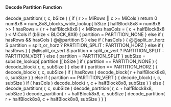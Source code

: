 #### Decode Partition Function

<div class="syntax">
decode_partition( r, c, bSize ) {
    if ( r >= MiRows || c >= MiCols )
        return 0
    num8x8 = num_8x8_blocks_wide_lookup[ bSize ]
    halfBlock8x8 = num8x8 >> 1
    hasRows = ( r + halfBlock8x8 ) < MiRows
    hasCols = ( c + halfBlock8x8 ) < MiCols
    if (bSize < BLOCK_8X8) {
        partition = PARTITION_NONE
    } else if ( hasRows && hasCols )
        @@partition                                                      S
    } else if ( hasCols ) {
        @@split_or_horz                                                  S
        partition = split_or_horz ? PARTITION_SPLIT : PARTITION_HORZ
    } else if ( hasRows ) {
        @@split_or_vert                                                  S
        partition = split_or_vert ? PARTITION_SPLIT : PARTITION_VERT
    } else {
        partition = PARTITION_SPLIT
    }
    subSize = subsize_lookup[ partition ][ bSize ]
    if ( partition == PARTITION_NONE ) {
        decode_block( r, c, subSize )
    } else if ( partition == PARTITION_HORZ ) {
        decode_block( r, c, subSize )
        if ( hasRows )
            decode_block( r + halfBlock8x8, c, subSize )
    } else if ( partition == PARTITION_VERT ) {
        decode_block( r, c, subSize )
        if ( hasCols )
            decode_block( r, c + halfBlock8x8, subSize )
    } else {
        decode_partition( r, c, subSize )
        decode_partition( r, c + halfBlock8x8, subSize )
        decode_partition( r + halfBlock8x8, c, subSize )
        decode_partition( r + halfBlock8x8, c + halfBlock8x8, subSize )
    }
}
</div>

